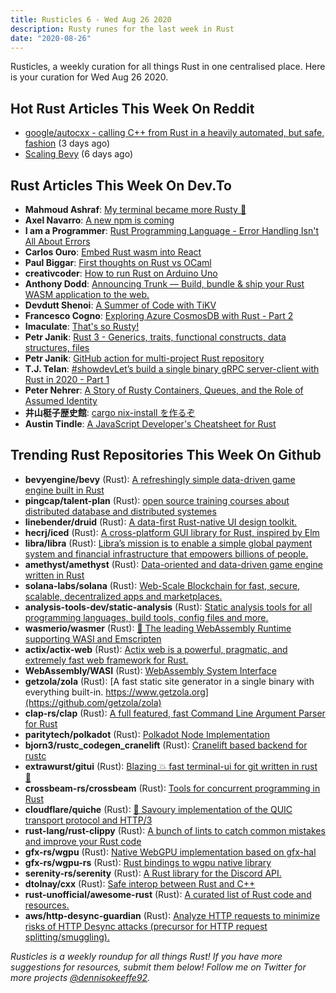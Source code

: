 ```yaml
---
title: Rusticles 6 - Wed Aug 26 2020
description: Rusty runes for the last week in Rust
date: "2020-08-26"
---
```


Rusticles, a weekly curation for all things Rust in one centralised place. Here is your curation for Wed Aug 26 2020.

<Ad />

## Hot Rust Articles This Week On Reddit

- [google/autocxx - calling C++ from Rust in a heavily automated, but safe, fashion](https://www.reddit.com/r/rust/comments/iefeum/googleautocxx_calling_c_from_rust_in_a_heavily/) (3 days ago)
- [Scaling Bevy](https://www.reddit.com/r/rust/comments/id0qzk/scaling_bevy/) (6 days ago)

<Ad />

## Rust Articles This Week On Dev.To

- **Mahmoud Ashraf**: [My terminal became more Rusty 🦀](https://dev.to/22mahmoud/my-terminal-became-more-rusty-4g8l)
- **Axel Navarro**: [A new npm is coming](https://dev.to/cloudx/a-new-npm-is-coming-5heh)
- **I am a Programmer**: [Rust Programming Language - Error Handling Isn't All About Errors](https://dev.to/iam_aprogrammer/rust-programming-language-error-handling-isn-t-all-about-errors-2g16)
- **Carlos Ouro**: [Embed Rust wasm into React](https://dev.to/techtrouts/embed-rust-wasm-into-react-48og)
- **Paul Biggar**: [First thoughts on Rust vs OCaml](https://dev.to/darklang/first-thoughts-on-rust-vs-ocaml-pbj)
- **creativcoder**: [How to run Rust on Arduino Uno](https://dev.to/creativcoder/how-to-run-rust-on-arduino-uno-40c0)
- **Anthony Dodd**: [Announcing Trunk — Build, bundle & ship your Rust WASM application to the web.](https://dev.to/thedodd/announcing-trunk-build-bundle-ship-your-rust-wasm-application-to-the-web-knf)
- **Devdutt Shenoi**: [A Summer of Code with TiKV](https://dev.to/devduttshenoi/a-summer-of-code-with-tikv-1gck)
- **Francesco Cogno**: [Exploring Azure CosmosDB with Rust - Part 2](https://dev.to/mindflavor/exploring-azure-cosmosdb-with-rust-part-2-32c0)
- **Imaculate**: [That's so Rusty!](https://dev.to/imaculate3/that-s-so-rusty-3akm)
- **Petr Janik**: [Rust 3 - Generics, traits, functional constructs, data structures, files](https://dev.to/petr7555/rust-3-generics-traits-functional-constructs-data-structures-files-4il2)
- **Petr Janik**: [GitHub action for multi-project Rust repository](https://dev.to/petr7555/github-action-for-multi-project-rust-repository-28d5)
- **T.J. Telan**: [#showdevLet’s build a single binary gRPC server-client with Rust in 2020 - Part 1](https://dev.to/tjtelan/let-s-build-a-single-binary-grpc-server-client-with-rust-in-2020-part-1-3cnk)
- **Peter Nehrer**: [A Story of Rusty Containers, Queues, and the Role of Assumed Identity](https://dev.to/pnehrer/a-story-of-rusty-containers-queues-and-the-role-of-assumed-identity-kl2)
- **井山梃子歴史館**: [cargo nix-install を作るぞ](https://dev.to/__pandaman64__/cargo-nix-install-3mg9)
- **Austin Tindle**: [A JavaScript Developer's Cheatsheet for Rust](https://dev.to/tindleaj/a-javascript-developer-s-cheatsheet-for-rust-2fm1)

<Ad />

## Trending Rust Repositories This Week On Github

- **bevyengine/bevy** (Rust): [A refreshingly simple data-driven game engine built in Rust](https://github.com/bevyengine/bevy)
- **pingcap/talent-plan** (Rust): [open source training courses about distributed database and distributed systemes](https://github.com/pingcap/talent-plan)
- **linebender/druid** (Rust): [A data-first Rust-native UI design toolkit.](https://github.com/linebender/druid)
- **hecrj/iced** (Rust): [A cross-platform GUI library for Rust, inspired by Elm](https://github.com/hecrj/iced)
- **libra/libra** (Rust): [Libra’s mission is to enable a simple global payment system and financial infrastructure that empowers billions of people.](https://github.com/libra/libra)
- **amethyst/amethyst** (Rust): [Data-oriented and data-driven game engine written in Rust](https://github.com/amethyst/amethyst)
- **solana-labs/solana** (Rust): [Web-Scale Blockchain for fast, secure, scalable, decentralized apps and marketplaces.](https://github.com/solana-labs/solana)
- **analysis-tools-dev/static-analysis** (Rust): [Static analysis tools for all programming languages, build tools, config files and more.](https://github.com/analysis-tools-dev/static-analysis)
- **wasmerio/wasmer** (Rust): [🚀 The leading WebAssembly Runtime supporting WASI and Emscripten](https://github.com/wasmerio/wasmer)
- **actix/actix-web** (Rust): [Actix web is a powerful, pragmatic, and extremely fast web framework for Rust.](https://github.com/actix/actix-web)
- **WebAssembly/WASI** (Rust): [WebAssembly System Interface](https://github.com/WebAssembly/WASI)
- **getzola/zola** (Rust): [A fast static site generator in a single binary with everything built-in. https://www.getzola.org](https://github.com/getzola/zola)
- **clap-rs/clap** (Rust): [A full featured, fast Command Line Argument Parser for Rust](https://github.com/clap-rs/clap)
- **paritytech/polkadot** (Rust): [Polkadot Node Implementation](https://github.com/paritytech/polkadot)
- **bjorn3/rustc_codegen_cranelift** (Rust): [Cranelift based backend for rustc](https://github.com/bjorn3/rustc_codegen_cranelift)
- **extrawurst/gitui** (Rust): [Blazing 💥 fast terminal-ui for git written in rust 🦀](https://github.com/extrawurst/gitui)
- **crossbeam-rs/crossbeam** (Rust): [Tools for concurrent programming in Rust](https://github.com/crossbeam-rs/crossbeam)
- **cloudflare/quiche** (Rust): [🥧 Savoury implementation of the QUIC transport protocol and HTTP/3](https://github.com/cloudflare/quiche)
- **rust-lang/rust-clippy** (Rust): [A bunch of lints to catch common mistakes and improve your Rust code](https://github.com/rust-lang/rust-clippy)
- **gfx-rs/wgpu** (Rust): [Native WebGPU implementation based on gfx-hal](https://github.com/gfx-rs/wgpu)
- **gfx-rs/wgpu-rs** (Rust): [Rust bindings to wgpu native library](https://github.com/gfx-rs/wgpu-rs)
- **serenity-rs/serenity** (Rust): [A Rust library for the Discord API.](https://github.com/serenity-rs/serenity)
- **dtolnay/cxx** (Rust): [Safe interop between Rust and C++](https://github.com/dtolnay/cxx)
- **rust-unofficial/awesome-rust** (Rust): [A curated list of Rust code and resources.](https://github.com/rust-unofficial/awesome-rust)
- **aws/http-desync-guardian** (Rust): [Analyze HTTP requests to minimize risks of HTTP Desync attacks (precursor for HTTP request splitting/smuggling).](https://github.com/aws/http-desync-guardian)

_Rusticles is a weekly roundup for all things Rust! If you have more suggestions for resources, submit them below! Follow me on Twitter for more projects [@dennisokeeffe92](https://twitter.com/dennisokeeffe92)._
